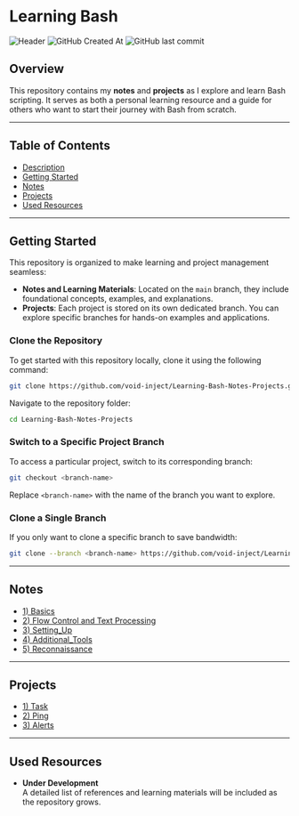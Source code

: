 # Learning Bash

![Header](https://github.com/void-inject/headers/raw/main/BA%24H.png)
 ![GitHub Created At](https://img.shields.io/github/created-at/void-inject/Learning-Bash-Notes-Projects)
![GitHub last commit](https://img.shields.io/github/last-commit/void-inject/Learning-Bash-Notes-Projects)


## Overview

This repository contains my **notes** and **projects** as I explore and learn Bash scripting. It serves as both a personal learning resource and a guide for others who want to start their journey with Bash from scratch.

---

## Table of Contents

- [Description](#overview)
- [Getting Started](#getting-started)
- [Notes](#notes)
- [Projects](#projects)
- [Used Resources](#used-resources)

---

## Getting Started

This repository is organized to make learning and project management seamless:

- **Notes and Learning Materials**: Located on the `main` branch, they include foundational concepts, examples, and explanations.
- **Projects**: Each project is stored on its own dedicated branch. You can explore specific branches for hands-on examples and applications.

### Clone the Repository

To get started with this repository locally, clone it using the following command:

```bash
git clone https://github.com/void-inject/Learning-Bash-Notes-Projects.git
```

Navigate to the repository folder:

```bash
cd Learning-Bash-Notes-Projects
```

### Switch to a Specific Project Branch

To access a particular project, switch to its corresponding branch:

```bash
git checkout <branch-name>
```

Replace `<branch-name>` with the name of the branch you want to explore.

### Clone a Single Branch

If you only want to clone a specific branch to save bandwidth:

```bash
git clone --branch <branch-name> https://github.com/void-inject/Learning-Bash-Notes-Projects.git
```

---
## Notes
- [1) Basics](1-Basics.md) 
- [2) Flow Control and Text Processing](2-FC_TP.md)
- [3) Setting_Up](3-Setting_Up.md)
- [4) Additional_Tools](4-Additional_Tools.md)
- [5) Reconnaissance](5-Reconnaissance.md)
---
## Projects

- [1) Task](https://github.com/void-inject/Learning-Bash-Notes-Projects/tree/recording-name-and-date) 
- [2) Ping](https://github.com/void-inject/Learning-Bash-Notes-Projects/tree/Ping)
- [3) Alerts](https://github.com/void-inject/Learning-Bash-Notes-Projects/tree/Alerts)

---

## Used Resources

- **Under Development**  
    A detailed list of references and learning materials will be included as the repository grows.
